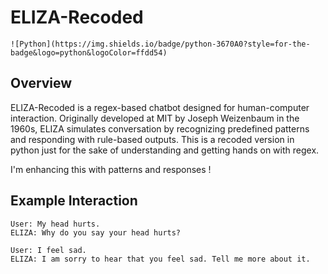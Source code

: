 # ELIZA-Recoded

	![Python](https://img.shields.io/badge/python-3670A0?style=for-the-badge&logo=python&logoColor=ffdd54)
 

## Overview
ELIZA-Recoded is a regex-based chatbot designed for human-computer interaction. Originally developed at MIT by Joseph Weizenbaum in the 1960s, ELIZA simulates conversation by recognizing predefined patterns and responding with rule-based outputs. This is a recoded version in python just for the sake of understanding and getting hands on with regex. 

I'm enhancing this with patterns and responses !




## Example Interaction
```
User: My head hurts.
ELIZA: Why do you say your head hurts?

User: I feel sad.
ELIZA: I am sorry to hear that you feel sad. Tell me more about it.
```
